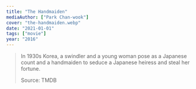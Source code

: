 ```yaml
---
title: "The Handmaiden"
mediaAuthor: ["Park Chan-wook"]
cover: "the-handmaiden.webp"
date: "2021-01-01"
tags: ["movie"]
year: "2016"
---
```


> In 1930s Korea, a swindler and a young woman pose as a Japanese count and a handmaiden to seduce a Japanese heiress and steal her fortune.
>
> Source: TMDB

